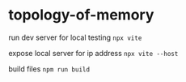 # topology-of-memory

run dev server for local testing
`npx vite`

expose local server for ip address
`npx vite --host`

build files
`npm run build`